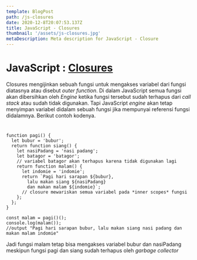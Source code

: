 ```yaml
---
template: BlogPost
path: /js-closures
date: 2020-12-8T20:07:53.137Z
title: JavaScript - Closures
thumbnail: '/assets/js-closures.jpg'
metaDescription: Meta description for JavaScript - Closure
---
```


# JavaScript : [Closures](https://developer.mozilla.org/en-US/docs/Web/JavaScript/Closures)

Closures mengijinkan sebuah fungsi untuk mengakses variabel dari fungsi diatasnya atau disebut _outer function_. Di dalam JavaScript semua fungsi akan dibersihkan oleh _Engine_ ketika fungsi tersebut sudah terhapus dari _call stack_ atau sudah tidak digunakan. Tapi JavaScript _engine_ akan tetap menyimpan variabel didalam sebuah fungsi jika mempunyai referensi fungsi didalamnya. Berikut contoh kodenya.

#

```javascript{numberLines: true}
function pagi() {
  let bubur = 'bubur';
  return function siang() {
    let nasiPadang = 'nasi padang';
    let batagor = 'batagor';
    // variabel batagor akan terhapus karena tidak digunakan lagi
    return function malam() {
      let indomie = 'indomie';
      return `Pagi hari sarapan ${bubur},
        lalu makan siang ${nasiPadang}
        dan makan malam ${indomie}`;
      // closure mewariskan semua variabel pada *inner scopes* fungsi
    };
  };
}

const malam = pagi()();
console.log(malam());
//output "Pagi hari sarapan bubur, lalu makan siang nasi padang dan makan malam indomie"
```

Jadi fungsi malam tetap bisa mengakses variabel bubur dan nasiPadang meskipun fungsi pagi dan siang sudah terhapus oleh _garbage collector_
